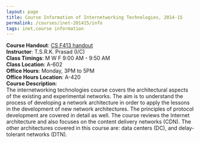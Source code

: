 ```yaml
---
layout: page
title: Course Information of Internetworking Technologies, 2014-15
permalink: /courses/inet-201415/info
tags: inet,course information
---
```



**Course Handout**: <a href="https://www.dropbox.com/s/6kdlrnzb6lq055t/CSF413_handout.pdf?dl=1" target="_blank" rel="noopener">CS F413 handout</a>    
**Instructor**: T.S.R.K. Prasad (I/C)    
**Class Timings**: M W F 9:00 AM - 9:50 AM    
**Class Location**: A-602    
**Office Hours**: Monday, 3PM to 5PM    
**Office Hours Location**: A-420    
**Course Description**:    
The internetworking technologies course covers the architectural aspects of the existing and experimental networks. The aim is to understand the process of developing a network architecture in order to apply the lessons in the development of new network architectures. The principles of protocol development are covered in detail as well. The course reviews the Internet architecture and also focuses on the content delivery networks (CDN). The other architectures covered in this course are: data centers (DC), and delay-tolerant networks (DTN).
